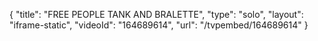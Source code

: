 {
    "title": "FREE PEOPLE TANK AND BRALETTE",
    "type": "solo",
    "layout": "iframe-static",
    "videoId": "164689614",
    "url": "\/tvpembed\/164689614"
}